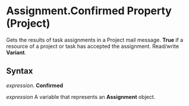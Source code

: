 
# Assignment.Confirmed Property (Project)

Gets the results of task assignments in a Project mail message.  **True** if a resource of a project or task has accepted the assignment. Read/write **Variant**.


## Syntax

 _expression_. **Confirmed**

 _expression_ A variable that represents an **Assignment** object.


